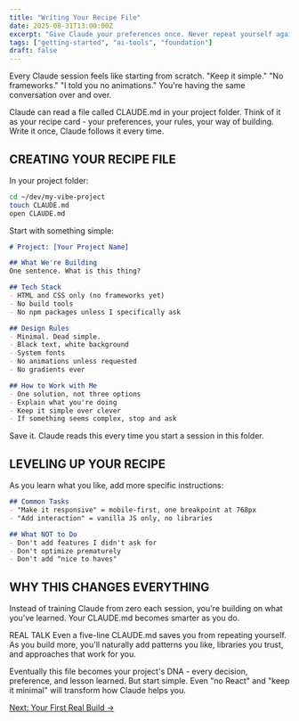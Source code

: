 ```yaml
---
title: "Writing Your Recipe File"
date: 2025-08-31T13:00:00Z
excerpt: "Give Claude your preferences once. Never repeat yourself again."
tags: ["getting-started", "ai-tools", "foundation"]
draft: false
---
```


Every Claude session feels like starting from scratch. "Keep it simple." "No frameworks." "I told you no animations." You're having the same conversation over and over.

Claude can read a file called CLAUDE.md in your project folder. Think of it as your recipe card - your preferences, your rules, your way of building. Write it once, Claude follows it every time.

## CREATING YOUR RECIPE FILE

In your project folder:
```bash
cd ~/dev/my-vibe-project
touch CLAUDE.md
open CLAUDE.md
```

Start with something simple:

```markdown
# Project: [Your Project Name]

## What We're Building
One sentence. What is this thing?

## Tech Stack
- HTML and CSS only (no frameworks yet)
- No build tools
- No npm packages unless I specifically ask

## Design Rules
- Minimal. Dead simple.
- Black text, white background
- System fonts
- No animations unless requested
- No gradients ever

## How to Work with Me
- One solution, not three options
- Explain what you're doing
- Keep it simple over clever
- If something seems complex, stop and ask
```

Save it. Claude reads this every time you start a session in this folder.

## LEVELING UP YOUR RECIPE

As you learn what you like, add more specific instructions:

```markdown
## Common Tasks
- "Make it responsive" = mobile-first, one breakpoint at 768px
- "Add interaction" = vanilla JS only, no libraries

## What NOT to Do
- Don't add features I didn't ask for
- Don't optimize prematurely  
- Don't add "nice to haves"
```

## WHY THIS CHANGES EVERYTHING

Instead of training Claude from zero each session, you're building on what you've learned. Your CLAUDE.md becomes smarter as you do. 

<span class="context-label">REAL TALK</span> <span class="context-text">Even a five-line CLAUDE.md saves you from repeating yourself. As you build more, you'll naturally add patterns you like, libraries you trust, and approaches that work for you.</span>

Eventually this file becomes your project's DNA - every decision, preference, and lesson learned. But start simple. Even "no React" and "keep it minimal" will transform how Claude helps you.

[Next: Your First Real Build →](/posts/html-in-60-seconds)